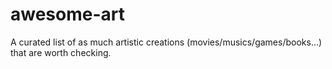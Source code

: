 # awesome-art
A curated list of as much artistic creations (movies/musics/games/books...) that are worth checking.
